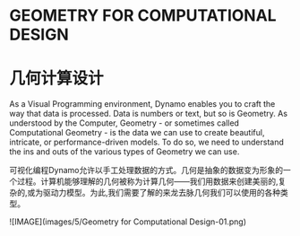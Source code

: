 # GEOMETRY FOR COMPUTATIONAL DESIGN

# 几何计算设计

As a Visual Programming environment, Dynamo enables you to craft the way that data is processed. Data is numbers or text, but so is Geometry. As understood by the Computer, Geometry - or sometimes called Computational Geometry - is the data we can use to create beautiful, intricate, or performance-driven models. To do so, we need to understand the ins and outs of the various types of Geometry we can use.

可视化编程Dynamo允许以手工处理数据的方式。几何是抽象的数据变为形象的一个过程。计算机能够理解的几何被称为计算几何——我们用数据来创建美丽的,复杂的,或为驱动力模型。为此,我们需要了解的来龙去脉几何我们可以使用的各种类型。

![IMAGE](images/5/Geometry for Computational Design-01.png)
